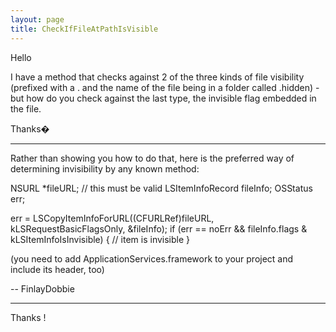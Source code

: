 ```yaml
---
layout: page
title: CheckIfFileAtPathIsVisible
---
```


Hello

I have a method that checks against 2 of the three kinds of file visibility (prefixed with a . and the name of the file being in a folder called .hidden) - but how do you check against the last type, the invisible flag embedded in the file.

Thanks�

----

Rather than showing you how to do that, here is the preferred way of determining invisibility by any known method:
    
NSURL *fileURL; // this must be valid
LSItemInfoRecord fileInfo;
OSStatus err;

err = LSCopyItemInfoForURL((CFURLRef)fileURL, kLSRequestBasicFlagsOnly, &fileInfo);
if (err == noErr && fileInfo.flags & kLSItemInfoIsInvisible) {
    // item is invisible
}

(you need to add ApplicationServices.framework to your project and include its header, too)

-- FinlayDobbie

----

Thanks !

